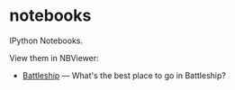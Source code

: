 notebooks
=========

IPython Notebooks.

View them in NBViewer:

- [Battleship](http://nbviewer.org/github/kwinkunks/notebooks/blob/master/battleships.ipynb) — What's the best place to go in Battleship?
